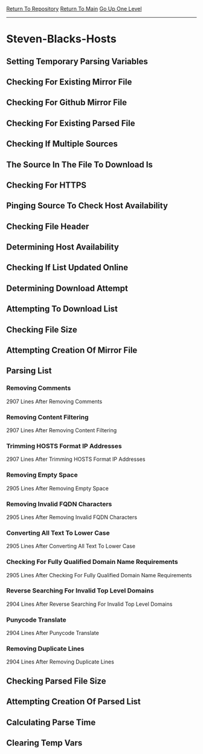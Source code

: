 [Return To Repository](https://github.com/bast69/piholeparser/)
[Return To Main](https://github.com/bast69/piholeparser/blob/master/RecentRunLogs/Mainlog.md)
[Go Up One Level](https://github.com/bast69/piholeparser/blob/master/RecentRunLogs/TopLevelScripts/30-Processing-External-Blacklists.md)
____________________________________
# Steven-Blacks-Hosts
## Setting Temporary Parsing Variables
## Checking For Existing Mirror File
## Checking For Github Mirror File
## Checking For Existing Parsed File
## Checking If Multiple Sources
## The Source In The File To Download Is
## Checking For HTTPS
## Pinging Source To Check Host Availability
## Checking File Header
## Determining Host Availability
## Checking If List Updated Online
## Determining Download Attempt
## Attempting To Download List
## Checking File Size
## Attempting Creation Of Mirror File
## Parsing List
### Removing Comments
2907 Lines After Removing Comments
### Removing Content Filtering
2907 Lines After Removing Content Filtering
### Trimming HOSTS Format IP Addresses
2907 Lines After Trimming HOSTS Format IP Addresses
### Removing Empty Space
2905 Lines After Removing Empty Space
### Removing Invalid FQDN Characters
2905 Lines After Removing Invalid FQDN Characters
### Converting All Text To Lower Case
2905 Lines After Converting All Text To Lower Case
### Checking For Fully Qualified Domain Name Requirements
2905 Lines After Checking For Fully Qualified Domain Name Requirements
### Reverse Searching For Invalid Top Level Domains
2904 Lines After Reverse Searching For Invalid Top Level Domains
### Punycode Translate
2904 Lines After Punycode Translate
### Removing Duplicate Lines
2904 Lines After Removing Duplicate Lines
## Checking Parsed File Size
## Attempting Creation Of Parsed List
## Calculating Parse Time
## Clearing Temp Vars
